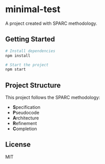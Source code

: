 # minimal-test

A project created with SPARC methodology.

## Getting Started

```bash
# Install dependencies
npm install

# Start the project
npm start
```

## Project Structure

This project follows the SPARC methodology:

- **S**pecification
- **P**seudocode
- **A**rchitecture
- **R**efinement
- **C**ompletion

## License

MIT
